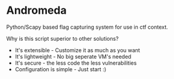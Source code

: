 # Andromeda
Python/Scapy based flag capturing system for use in ctf context. 

Why is this script superior to other solutions?
<ul>
  <li>It's extensible - Customize it as much as you want</li>
  <li>It's lightweight - No big seperate VM's needed</li>
  <li>It's secure - the less code the less vulnerabilities</li>
  <li>Configuration is simple - Just start :)</li>
</ul>

